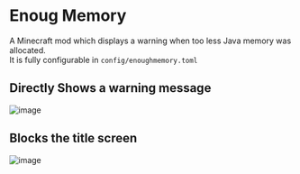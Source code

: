 ﻿# Enoug Memory
A Minecraft mod which displays a warning when too less Java memory was allocated.<br>
It is fully configurable in `config/enoughmemory.toml`
## Directly Shows a warning message
![image](https://github.com/user-attachments/assets/7f3b152c-a744-4570-91b4-5d005ac6f94b)
## Blocks the title screen
![image](https://github.com/user-attachments/assets/30ad49ba-ef25-4431-87ef-81ea161f17e3)
